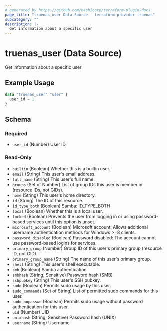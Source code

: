 ```yaml
---
# generated by https://github.com/hashicorp/terraform-plugin-docs
page_title: "truenas_user Data Source - terraform-provider-truenas"
subcategory: ""
description: |-
  Get information about a specific user
---
```


# truenas_user (Data Source)

Get information about a specific user

## Example Usage

```terraform
data "truenas_user" "user" {
  user_id = 1
}
```

<!-- schema generated by tfplugindocs -->
## Schema

### Required

- `user_id` (Number) User ID

### Read-Only

- `builtin` (Boolean) Whether this is a builtin user.
- `email` (String) This user's email address.
- `full_name` (String) This user's full name.
- `groups` (Set of Number) List of group IDs this user is member in (resource IDs, not GIDs).
- `home` (String) This user's home directory.
- `id` (String) The ID of this resource.
- `id_type_both` (Boolean) Samba: ID_TYPE_BOTH
- `local` (Boolean) Whether this is a local user.
- `locked` (Boolean) Prevents the user from logging in or using password-based services until this option is unset.
- `microsoft_account` (Boolean) Microsoft account: Allows additional username authentication methods for Windows >=8 clients.
- `password_disabled` (Boolean) Password disabled: The account cannot use password-based logins for services.
- `primary_group` (Number) Group ID of this user's primary group (resource ID, not GID).
- `primary_group_name` (String) The name of this user's primary group.
- `shell` (String) This user's shell executable.
- `smb` (Boolean) Samba authentication
- `smbhash` (String, Sensitive) Password hash (SMB)
- `sshpubkey` (String) This user's SSH pubkey.
- `sudo` (Boolean) Permits sudo usage by this user.
- `sudo_commands` (Set of String) List of permitted sudo commands for this user.
- `sudo_nopasswd` (Boolean) Permits sudo usage without password authentication for this user.
- `uid` (Number) UID
- `unixhash` (String, Sensitive) Password hash (UNIX)
- `username` (String) Username


